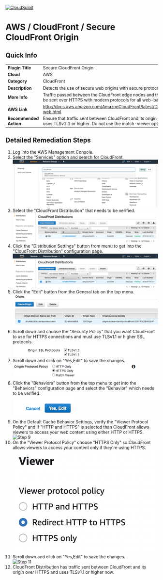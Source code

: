 [![CloudSploit](https://cloudsploit.com/img/logo-new-big-text-100.png "CloudSploit")](https://cloudsploit.com)

# AWS / CloudFront / Secure CloudFront Origin

## Quick Info

| | |
|-|-|
| **Plugin Title** | Secure CloudFront Origin |
| **Cloud** | AWS |
| **Category** | CloudFront |
| **Description** | Detects the use of secure web origins with secure protocols for CloudFront. |
| **More Info** | Traffic passed between the CloudFront edge nodes and the backend resource should be sent over HTTPS with modern protocols for all web-based origins. |
| **AWS Link** | http://docs.aws.amazon.com/AmazonCloudFront/latest/DeveloperGuide/distribution-web.html |
| **Recommended Action** | Ensure that traffic sent between CloudFront and its origin is passed over HTTPS and uses TLSv1.1 or higher. Do not use the match-viewer option. |

## Detailed Remediation Steps
1. Log into the AWS Management Console.
2. Select the "Services" option and search for CloudFront. </br> ![Step 2](/resources/aws/cloudfront/secure-cloudfront-origin/step2.png "Step 2 - Services")
3. Select the "CloudFront Distribution" that needs to be verified.</br> ![Step 3](/resources/aws/cloudfront/secure-cloudfront-origin/step3.png "Step 3 - CloudFront Distribution")
4. Click the "Distribution Settings" button from menu to get into the "CloudFront Distribution" configuration page. </br>![Step 4](/resources/aws/cloudfront/secure-cloudfront-origin/step4.png "Step 4 - Distribution Settings")
5. Click the "Edit" button from the  General tab on the top menu. </br>![Step 5](/resources/aws/cloudfront/secure-cloudfront-origin/step5.png "Step 5 - Edit")
6. Scroll down and choose the "Security Policy" that you want CloudFront to use for HTTPS connections and must use TLSv1.1 or higher SSL protocols.</br>![Step 6](/resources/aws/cloudfront/secure-cloudfront-origin/step6.png "Step 6 - Security Policy")
7. Scroll down and click on "Yes,Edit" to save the changes.![Step 7](/resources/aws/cloudfront/secure-cloudfront-origin/step7.png "Step 7 - Edit")
8. Click the "Behaviors" button from the top menu to get into the "Behaviors" configuration page and select the "Behavior" which needs to be verified.</br>![Step 8](/resources/aws/cloudfront/secure-cloudfront-origin/step8.png "Step 8 - Behaviors")
9. On the Default Cache Behavior Settings, verify the "Viewer Protocol Policy" and if "HTTP and HTTPS" is selected than CloudFront allows viewers to access your web content using either HTTP or HTTPS.</br>![Step 9](/resources/aws/cloudfront/secure-cloudfront-origin/step9.png "Step 9 - Viewer Protocol")
10.  On the "Viewer Protocol Policy" choose "HTTPS Only" so CloudFront allows viewers to access your content only if they're using HTTPS.</br>![Step 10](/resources/aws/cloudfront/secure-cloudfront-origin/step10.png "Step 10 - HTTPS Only")
11. Scroll down and click on "Yes,Edit" to save the changes.</br>![Step 11](/resources/aws/cloudfront/secure-cloudfront-origin/step11.png "Step 11 - Edit")
12. CloudFront Distribution has traffic sent between CloudFront and its origin over HTTPS and uses TLSv1.1 or higher now. </br>
